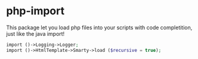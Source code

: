 php-import
==========

This package let you load php files into your scripts with code completition,
just like the java import!


```php
import ()->Logging->Logger;
import ()->HtmlTemplate->Smarty->load ($recursive = true);
```
